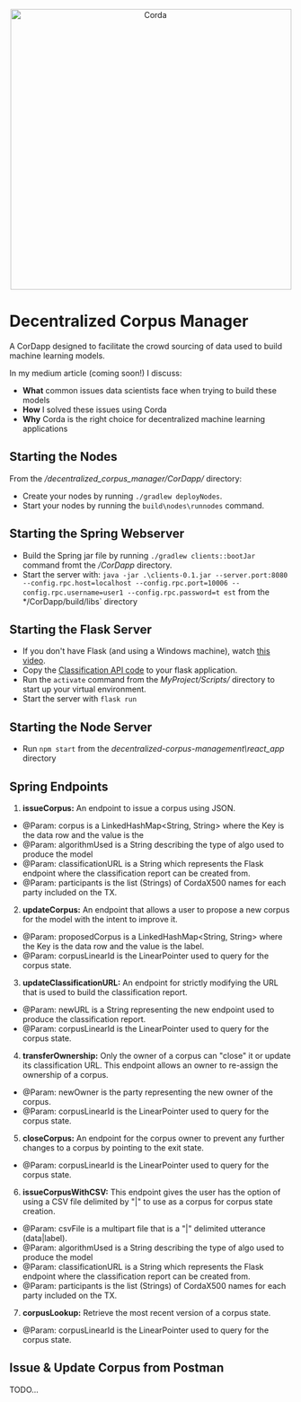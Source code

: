 <p align="center">
  <img src="https://www.corda.net/wp-content/uploads/2016/11/fg005_corda_b.png" alt="Corda" width="500">
</p>

# Decentralized Corpus Manager
A CorDapp designed to facilitate the crowd sourcing of data used to build machine learning models.

In my medium article (coming soon!) I discuss:
- **What** common issues data scientists face when trying to build these models
- **How** I solved these issues using Corda
- **Why** Corda is the right choice for decentralized machine learning applications

## Starting the Nodes
From the */decentralized_corpus_manager/CorDapp/* directory:
- Create your nodes by running `./gradlew deployNodes`.
- Start your nodes by running the `build\nodes\runnodes` command.

## Starting the Spring Webserver
- Build the Spring jar file by running `./gradlew clients::bootJar` command fromt the */CorDapp* directory.
- Start the server with: `java -jar .\clients-0.1.jar --server.port:8080 --config.rpc.host=localhost --config.rpc.port=10006 --config.rpc.username=user1 --config.rpc.password=t
est` from the */CorDapp/build/libs` directory

## Starting the Flask Server
- If you don't have Flask (and using a Windows machine), watch [this video](https://www.youtube.com/watch?v=Nvz7wN23-hw).
- Copy the [Classification API code](https://github.com/JonathanScialpi/decentralized_corpus_manager/blob/master/flask/app.py) to your flask application.
- Run the `activate` command from the *MyProject/Scripts/* directory to start up your virtual environment.
- Start the server with `flask run`

## Starting the Node Server
- Run `npm start` from the *decentralized-corpus-management\react_app* directory

## Spring Endpoints
1. **issueCorpus:** An endpoint to issue a corpus using JSON.
  - @Param: corpus is a LinkedHashMap<String, String> where the Key is the data row and the value is the
  - @Param: algorithmUsed is a String describing the type of algo used to produce the model
  - @Param: classificationURL is a String which represents the Flask endpoint where the classification report can be created from.
  - @Param: participants is the list (Strings) of CordaX500 names for each party included on the TX.
2. **updateCorpus:** An endpoint that allows a user to propose a new corpus for the model with the intent to improve it.
  - @Param: proposedCorpus is a LinkedHashMap<String, String> where the Key is the data row and the value is the label.
  - @Param: corpusLinearId is the LinearPointer used to query for the corpus state.
3. **updateClassificationURL:** An endpoint for strictly modifying the URL that is used to build the classification report.
  - @Param: newURL is a String representing the new endpoint used to produce the classification report.
  - @Param: corpusLinearId is the LinearPointer used to query for the corpus state.
4. **transferOwnership:** Only the owner of a corpus can "close" it or update its classification URL. This endpoint allows an owner to re-assign the ownership of a corpus.
  - @Param: newOwner is the party representing the new owner of the corpus.
  - @Param: corpusLinearId is the LinearPointer used to query for the corpus state.
5. **closeCorpus:** An endpoint for the corpus owner to prevent any further changes to a corpus by pointing to the exit state.
  - @Param: corpusLinearId is the LinearPointer used to query for the corpus state.
6. **issueCorpusWithCSV:** This endpoint gives the user has the option of using a CSV file delimited by "|" to use as a corpus for corpus state creation.
  - @Param: csvFile is a multipart file that is a "|" delimited utterance (data|label).
  - @Param: algorithmUsed is a String describing the type of algo used to produce the model
  - @Param: classificationURL is a String which represents the Flask endpoint where the classification report can be created from.
  - @Param: participants is the list (Strings) of CordaX500 names for each party included on the TX.
7. **corpusLookup:** Retrieve the most recent version of a corpus state.
  - @Param: corpusLinearId is the LinearPointer used to query for the corpus state.



## Issue & Update Corpus from Postman
TODO...

